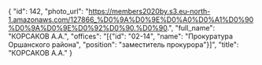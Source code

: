 {
    "id": 142,
    "photo_url": "https://members2020by.s3.eu-north-1.amazonaws.com/127866_%D0%9A%D0%9E%D0%A0%D0%A1%D0%90%D0%9A%D0%9E%D0%92%D0%90.%D0%90.",
    "full_name": "КОРСАКОВ А.А.",
    "offices": "[{\"id\": \"02-14\", \"name\": \"Прокуратура Оршанского района\", \"position\": \"заместитель прокурора\"}]",
    "title": "КОРСАКОВ А.А."
}